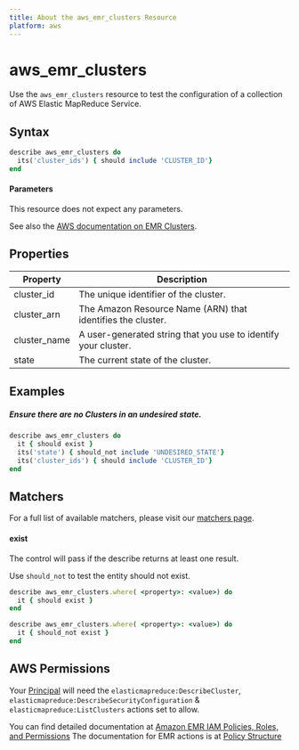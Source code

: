 ```yaml
---
title: About the aws_emr_clusters Resource
platform: aws
---
```


# aws\_emr\_clusters

Use the `aws_emr_clusters` resource to test the configuration of a collection of AWS Elastic MapReduce Service.

## Syntax
```ruby
describe aws_emr_clusters do
  its('cluster_ids') { should include 'CLUSTER_ID'}
end
```
#### Parameters

This resource does not expect any parameters.

See also the [AWS documentation on EMR Clusters](https://docs.aws.amazon.com/emr/latest/ManagementGuide/emr-what-is-emr.html).

## Properties

|Property                                | Description|
| ---                                    | --- |
|cluster\_id                             | The unique identifier of the cluster. |
|cluster\_arn                            | The Amazon Resource Name (ARN) that identifies the cluster. |
|cluster\_name                           | A user-generated string that you use to identify your cluster. |
|state                                   | The current state of the cluster. |

## Examples


##### Ensure there are no Clusters in an undesired state.
```ruby
describe aws_emr_clusters do
  it { should exist }
  its('state') { should_not include 'UNDESIRED_STATE'}
  its('cluster_ids') { should include 'CLUSTER_ID'}
end
```
## Matchers

For a full list of available matchers, please visit our [matchers page](https://docs.chef.io/inspec/matchers/).

#### exist

The control will pass if the describe returns at least one result.

Use `should_not` to test the entity should not exist.
```ruby
describe aws_emr_clusters.where( <property>: <value>) do
  it { should exist }
end
```
```ruby
describe aws_emr_clusters.where( <property>: <value>) do
  it { should_not exist }
end
```
    
    
## AWS Permissions

Your [Principal](https://docs.aws.amazon.com/IAM/latest/UserGuide/intro-structure.html#intro-structure-principal) will need the `elasticmapreduce:DescribeCluster`, `elasticmapreduce:DescribeSecurityConfiguration` & `elasticmapreduce:ListClusters` actions set to allow.

You can find detailed documentation at [Amazon EMR IAM Policies, Roles, and Permissions](https://docs.aws.amazon.com/emr/latest/ManagementGuide/emr-managed-iam-policies.html)
The documentation for EMR actions is at [Policy Structure](https://docs.aws.amazon.com/emr/latest/ManagementGuide/security_iam_id-based-policy-examples.html)
